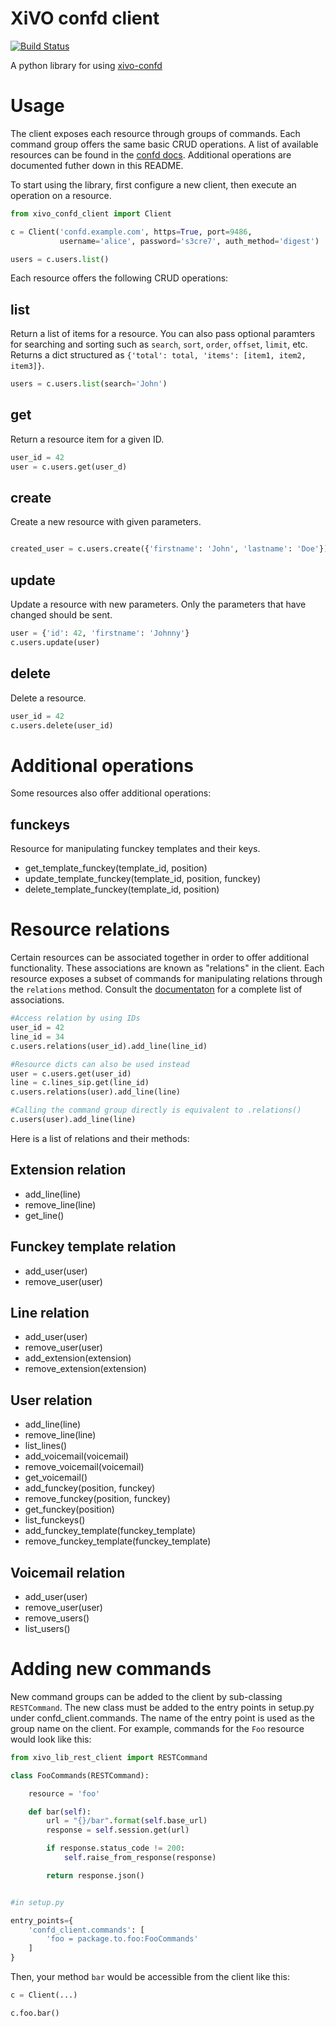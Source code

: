 XiVO confd client
=================
[![Build Status](https://travis-ci.org/xivo-pbx/xivo-confd-client.svg?branch=master)](https://travis-ci.org/xivo-pbx/xivo-confd-client)

A python library for using [xivo-confd](https://github.com/xivo-pbx/xivo-confd)

Usage
=====

The client exposes each resource through groups of commands. Each command group offers the
same basic CRUD operations. A list of available resources can be found in the [confd
docs](http://api.xivo.io). Additional operations are documented futher down in this
README.

To start using the library, first configure a new client, then execute an operation on a
resource.

```python
from xivo_confd_client import Client

c = Client('confd.example.com', https=True, port=9486,
           username='alice', password='s3cre7', auth_method='digest')

users = c.users.list()
```

Each resource offers the following CRUD operations:

list
----

Return a list of items for a resource. You can also pass optional paramters for searching
and sorting such as ```search```, ```sort```, ```order```, ```offset```, ```limit```, etc.
Returns a dict structured as ```{'total': total, 'items': [item1, item2, item3]}```.

```python
users = c.users.list(search='John')
```

get
---

Return a resource item for a given ID.

```python
user_id = 42
user = c.users.get(user_d)
```

create
------

Create a new resource with given parameters.

```python

created_user = c.users.create({'firstname': 'John', 'lastname': 'Doe'})
```

update
------

Update a resource with new parameters. Only the parameters that have changed should be
sent.

```python
user = {'id': 42, 'firstname': 'Johnny'}
c.users.update(user)
```

delete
------

Delete a resource.

```python
user_id = 42
c.users.delete(user_id)
```

Additional operations
=====================

Some resources also offer additional operations:

funckeys
--------

Resource for manipulating funckey templates and their keys.

 * get_template_funckey(template_id, position)
 * update_template_funckey(template_id, position, funckey)
 * delete_template_funckey(template_id, position)

Resource relations
==================

Certain resources can be associated together in order to offer additional functionality.
These associations are known as "relations" in the client. Each resource exposes a subset
of commands for manipulating relations through the ```relations``` method. Consult the
[documentaton](http://api.xivo.io) for a complete list of associations.

```python
#Access relation by using IDs
user_id = 42
line_id = 34
c.users.relations(user_id).add_line(line_id)

#Resource dicts can also be used instead
user = c.users.get(user_id)
line = c.lines_sip.get(line_id)
c.users.relations(user).add_line(line)

#Calling the command group directly is equivalent to .relations()
c.users(user).add_line(line)
```

Here is a list of relations and their methods:

Extension relation
------------------

 * add_line(line)
 * remove_line(line)
 * get_line()

Funckey template relation
----------------

 * add_user(user)
 * remove_user(user)

Line relation
-------------

 * add_user(user)
 * remove_user(user)
 * add_extension(extension)
 * remove_extension(extension)

User relation
-------------

 * add_line(line)
 * remove_line(line)
 * list_lines()
 * add_voicemail(voicemail)
 * remove_voicemail(voicemail)
 * get_voicemail()
 * add_funckey(position, funckey)
 * remove_funckey(position, funckey)
 * get_funckey(position)
 * list_funckeys()
 * add_funckey_template(funckey_template)
 * remove_funckey_template(funckey_template)

Voicemail relation
------------------

 * add_user(user)
 * remove_user(user)
 * remove_users()
 * list_users()


Adding new commands
===================

New command groups can be added to the client by sub-classing ```RESTCommand```.  The new
class must be added to the entry points in setup.py under confd_client.commands.  The name
of the entry point is used as the group name on the client.  For example, commands for the
```Foo``` resource would look like this:

```python
from xivo_lib_rest_client import RESTCommand

class FooCommands(RESTCommand):

    resource = 'foo'

    def bar(self):
        url = "{}/bar".format(self.base_url)
        response = self.session.get(url)

        if response.status_code != 200:
            self.raise_from_response(response)

        return response.json()


#in setup.py

entry_points={
    'confd_client.commands': [
        'foo = package.to.foo:FooCommands'
    ]
}
```

Then, your method ```bar``` would be accessible from the client like this:

```python
c = Client(...)

c.foo.bar()
```
